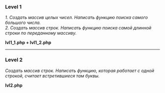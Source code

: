 ### Level 1

*1. Создать массив целых чисел. Написать функцию поиска самого большого числа.*  
*2. Создать массив строк. Написать функцию поиска самой длинной строки по переданному массиву.*  

__lvl1_1.php + lvl1_2.php__  

-----

### Level 2

*Создать массив строк. Написать функцию, которая работает с одной строкой, считает встретившиеся там буквы.*

__lvl2.php__